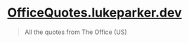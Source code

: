 # [OfficeQuotes.lukeparker.dev](https://officequotes.lukeparker.dev)

> All the quotes from The Office (US)
